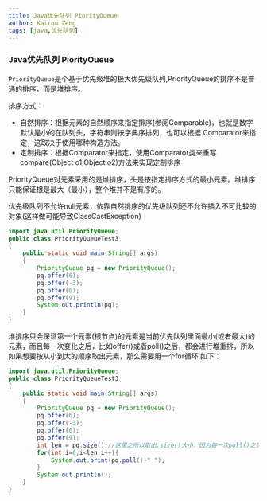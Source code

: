 ```yaml
---
title: Java优先队列 PiorityOueue
author: Kairou Zeng
tags: [java,优先队列]
---
```


### Java优先队列 PiorityOueue

`PriorityQueue`是个基于优先级堆的极大优先级队列,PriorityQueue的排序不是普通的排序，而是堆排序。

排序方式：
- 自然排序：根据元素的自然顺序来指定排序(参阅Comparable)，也就是数字默认是小的在队列头，字符串则按字典序排列，也可以根据 Comparator来指定，这取决于使用哪种构造方法。
- 定制排序：根据Comparator来指定，使用Comparator类来重写compare(Object o1,Object o2)方法来实现定制排序

PriorityQueue对元素采用的是堆排序，头是按指定排序方式的最小元素。堆排序只能保证根是最大（最小），整个堆并不是有序的。


优先级队列不允许null元素，依靠自然排序的优先级队列还不允许插入不可比较的对象(这样做可能导致ClassCastException)

```java
import java.util.PriorityQueue;  
public class PriorityQueueTest3   
{  
    public static void main(String[] args)   
    {  
        PriorityQueue pq = new PriorityQueue();  
        pq.offer(6);  
        pq.offer(-3);  
        pq.offer(0);  
        pq.offer(9);  
        System.out.println(pq);  
    }  
} 
```
堆排序只会保证第一个元素(根节点)的元素是当前优先队列里面最小(或者最大)的元素，而且每一次变化之后，比如offer()或者poll()之后，都会进行堆重排，所以如果想要按从小到大的顺序取出元素，那么需要用一个for循环,如下：
```java
import java.util.PriorityQueue;  
public class PriorityQueueTest3   
{  
    public static void main(String[] args)   
    {  
        PriorityQueue pq = new PriorityQueue();  
        pq.offer(6);  
        pq.offer(-3);  
        pq.offer(0);  
        pq.offer(9);  
        int len = pq.size();//这里之所以取出.size()大小，因为每一次poll()之后size大小都会变化，所以不能作为for循环的判断条件  
        for(int i=0;i<len;i++){  
            System.out.print(pq.poll()+" ");  
        }  
        System.out.println();  
    }  
}
```
